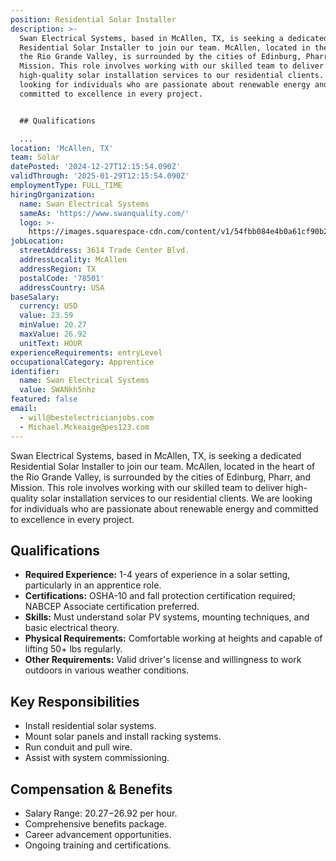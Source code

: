 ```yaml
---
position: Residential Solar Installer
description: >-
  Swan Electrical Systems, based in McAllen, TX, is seeking a dedicated
  Residential Solar Installer to join our team. McAllen, located in the heart of
  the Rio Grande Valley, is surrounded by the cities of Edinburg, Pharr, and
  Mission. This role involves working with our skilled team to deliver
  high-quality solar installation services to our residential clients. We are
  looking for individuals who are passionate about renewable energy and
  committed to excellence in every project.


  ## Qualifications

  ...
location: 'McAllen, TX'
team: Solar
datePosted: '2024-12-27T12:15:54.090Z'
validThrough: '2025-01-29T12:15:54.090Z'
employmentType: FULL_TIME
hiringOrganization:
  name: Swan Electrical Systems
  sameAs: 'https://www.swanquality.com/'
  logo: >-
    https://images.squarespace-cdn.com/content/v1/54fbb084e4b0a61cf90b2a6b/1511915437509-KMEEKDHKFLZ8J2AD7Y8M/SWAN_logo_horz_black.jpg?format=1500w
jobLocation:
  streetAddress: 3614 Trade Center Blvd.
  addressLocality: McAllen
  addressRegion: TX
  postalCode: '78501'
  addressCountry: USA
baseSalary:
  currency: USD
  value: 23.59
  minValue: 20.27
  maxValue: 26.92
  unitText: HOUR
experienceRequirements: entryLevel
occupationalCategory: Apprentice
identifier:
  name: Swan Electrical Systems
  value: SWANkh5nhz
featured: false
email:
  - will@bestelectricianjobs.com
  - Michael.Mckeaige@pes123.com
---
```




Swan Electrical Systems, based in McAllen, TX, is seeking a dedicated Residential Solar Installer to join our team. McAllen, located in the heart of the Rio Grande Valley, is surrounded by the cities of Edinburg, Pharr, and Mission. This role involves working with our skilled team to deliver high-quality solar installation services to our residential clients. We are looking for individuals who are passionate about renewable energy and committed to excellence in every project.

## Qualifications

- **Required Experience:** 1-4 years of experience in a solar setting, particularly in an apprentice role.
- **Certifications:** OSHA-10 and fall protection certification required; NABCEP Associate certification preferred.
- **Skills:** Must understand solar PV systems, mounting techniques, and basic electrical theory.
- **Physical Requirements:** Comfortable working at heights and capable of lifting 50+ lbs regularly.
- **Other Requirements:** Valid driver's license and willingness to work outdoors in various weather conditions.

## Key Responsibilities

- Install residential solar systems.
- Mount solar panels and install racking systems.
- Run conduit and pull wire.
- Assist with system commissioning.

## Compensation & Benefits

- Salary Range: $20.27-$26.92 per hour.
- Comprehensive benefits package.
- Career advancement opportunities.
- Ongoing training and certifications.
